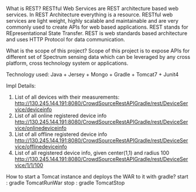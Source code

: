 What is REST? 
RESTful Web Services are REST architecture based web services. In REST Architecture everything is a resource. 
RESTful web services are light weight, highly scalable and maintainable and are very commonly used to create APIs for web based applications. REST stands for REpresentational State Transfer. REST is web standards based architecture and uses HTTP Protocol for data communication.

What is the scope of this project? 
Scope of this project is to expose APIs for different set of Spectrum sensing data which can be leveraged by any cross platform, cross technology system or applications.

Technology used: 
Java + Jersey + Mongo + Gradle + Tomcat7 + Junit4

Impl Details:
1. List of all devices with their measurements: 
http://130.245.144.191:8080/CrowdSourceRestAPIGradle/rest/DeviceService/deviceinfo
2. List of all online registered device info 
http://130.245.144.191:8080/CrowdSourceRestAPIGradle/rest/DeviceService/onlinedeviceinfo
3. List of all offline registered device info 
http://130.245.144.191:8080/CrowdSourceRestAPIGradle/rest/DeviceService/offlinedeviceinfo
4. List of all registered device info, given center(1,1) and radius 100 http://130.245.144.191:8080/CrowdSourceRestAPIGradle/rest/DeviceService/1/1/100

How to start a Tomcat instance and deploys the WAR to it with gradle? 
start : gradle TomcatRunWar 
stop : gradle TomcatStop
